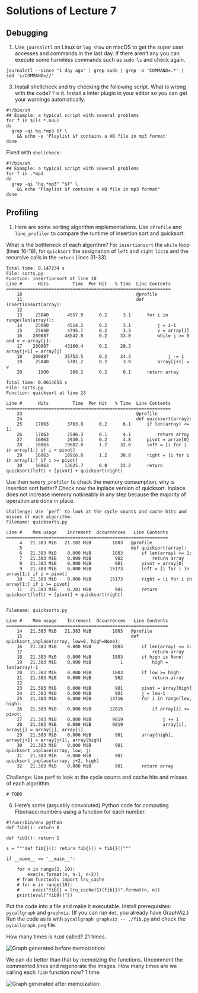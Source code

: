 # Solutions of Lecture 7

## Debugging

1. Use `journalctl` on Linux or `log show` on macOS to get the super user accesses and commands in the last day. If there aren’t any you can execute some harmless commands such as `sudo ls` and check again.

```
journalctl --since "1 day ago" | grep sudo | grep -o 'COMMAND=.*' | sed 's/COMMAND=//'
```

3. Install shellcheck and try checking the following script. What is wrong with the code? Fix it. Install a linter plugin in your editor so you can get your warnings automatically.

```
#!/bin/sh
## Example: a typical script with several problems
for f in $(ls *.m3u)
do
  grep -qi hq.*mp3 $f \
    && echo -e 'Playlist $f contains a HQ file in mp3 format'
done
```

Fixed with `shellcheck`:

```
#!/bin/sh
## Example: a typical script with several problems
for f in .*mp3
do
  grep -qi "hq.*mp3" "$f" \
    && echo "Playlist $f contains a HQ file in mp3 format"
done
```

## Profiling

1. Here are some sorting algorithm implementations. Use `cProfile` and `line_profiler` to compare the runtime of insertion sort and quicksort.

What is the bottleneck of each algorithm? For `insertionsort` the `while` loop (lines 16-18), for `quicksort` the assignation of `left` and `right` `list`s and the recursive calls in the `return` (lines 31-33).

```
Total time: 0.147234 s
File: sorts.py
Function: insertionsort at line 10
Line #      Hits         Time  Per Hit   % Time  Line Contents
==============================================================
    10                                           @profile
    11                                           def insertionsort(array):
    12
    13     25040       4557.8      0.2      3.1      for i in range(len(array)):
    14     25040       4514.2      0.2      3.1          j = i-1
    15     25040       4795.7      0.2      3.3          v = array[i]
    16    200887      48542.8      0.2     33.0          while j >= 0 and v < array[j]:
    17    200887      43160.4      0.2     29.3              array[j+1] = array[j]
    18    200887      35753.5      0.2     24.3              j -= 1
    19     25040       5701.2      0.2      3.9          array[j+1] = v
    20      1000        208.2      0.2      0.1      return array

Total time: 0.0614655 s
File: sorts.py
Function: quicksort at line 23

Line #      Hits         Time  Per Hit   % Time  Line Contents
==============================================================
    23                                           @profile
    24                                           def quicksort(array):
    25     17063       3763.8      0.2      6.1      if len(array) <= 1:
    26     17063       2546.3      0.1      4.1          return array
    27     16063       2930.1      0.2      4.8      pivot = array[0]
    28     16063      19682.8      1.2     32.0      left = [i for i in array[1:] if i < pivot]
    29     16063      18916.8      1.2     30.8      right = [i for i in array[1:] if i >= pivot]
    30     16063      13625.7      0.8     22.2      return quicksort(left) + [pivot] + quicksort(right)
```

Use then `memory_profiler` to check the memory consumption, why is insertion sort better? Check now the inplace version of quicksort. Inplace does not increase memory noticeably in any step because the majority of operation are done in place.

```
Challenge: Use `perf` to look at the cycle counts and cache hits and misses of each algorithm.
Filename: quicksorts.py

Line #    Mem usage    Increment  Occurrences   Line Contents
=============================================================
     4   21.383 MiB   21.102 MiB        1803   @profile
     5                                         def quicksort(array):
     6   21.383 MiB    0.000 MiB        1803       if len(array) <= 1:
     7   21.383 MiB    0.000 MiB         902           return array
     8   21.383 MiB    0.000 MiB         901       pivot = array[0]
     9   21.383 MiB    0.000 MiB       15173       left = [i for i in array[1:] if i < pivot]
    10   21.383 MiB    0.000 MiB       15173       right = [i for i in array[1:] if i >= pivot]
    11   21.383 MiB    0.281 MiB         901       return quicksort(left) + [pivot] + quicksort(right)


Filename: quicksorts.py

Line #    Mem usage    Increment  Occurrences   Line Contents
=============================================================
    14   21.383 MiB   21.383 MiB        1803   @profile
    15                                         def quicksort_inplace(array, low=0, high=None):
    16   21.383 MiB    0.000 MiB        1803       if len(array) <= 1:
    17                                                 return array
    18   21.383 MiB    0.000 MiB        1803       if high is None:
    19   21.383 MiB    0.000 MiB           1           high = len(array)-1
    20   21.383 MiB    0.000 MiB        1803       if low >= high:
    21   21.383 MiB    0.000 MiB         902           return array
    22                                         
    23   21.383 MiB    0.000 MiB         901       pivot = array[high]
    24   21.383 MiB    0.000 MiB         901       j = low-1
    25   21.383 MiB    0.000 MiB       13716       for i in range(low, high):
    26   21.383 MiB    0.000 MiB       12815           if array[i] <= pivot:
    27   21.383 MiB    0.000 MiB        9819               j += 1
    28   21.383 MiB    0.000 MiB        9819               array[i], array[j] = array[j], array[i]
    29   21.383 MiB    0.000 MiB         901       array[high], array[j+1] = array[j+1], array[high]
    30   21.383 MiB    0.000 MiB         901       quicksort_inplace(array, low, j)
    31   21.383 MiB    0.000 MiB         901       quicksort_inplace(array, j+2, high)
    32   21.383 MiB    0.000 MiB         901       return array
```

Challenge: Use perf to look at the cycle counts and cache hits and misses of each algorithm.

```
# TODO
```

6. Here’s some (arguably convoluted) Python code for computing Fibonacci numbers using a function for each number.

```
#!/usr/bin/env python
def fib0(): return 0

def fib1(): return 1

s = """def fib{}(): return fib{}() + fib{}()"""

if __name__ == '__main__':

    for n in range(2, 10):
        exec(s.format(n, n-1, n-2))
    # from functools import lru_cache
    # for n in range(10):
    #     exec("fib{} = lru_cache(1)(fib{})".format(n, n))
    print(eval("fib9()"))
```

Put the code into a file and make it executable. Install prerequisites: `pycallgraph` and `graphviz`. (If you can run `dot`, you already have GraphViz.) Run the code as is with `pycallgraph graphviz -- ./fib.py` and check the `pycallgraph.png` file.

How many times is `fib0` called? 21 times.

![Graph generated before memoization:](./pycallgraph_no_memoization.png)

We can do better than that by memoizing the functions. Uncomment the commented lines and regenerate the images. How many times are we calling each `fibN` function now? 1 time.

![Graph generated after memoization:](./pycallgraph_memoization.png)

